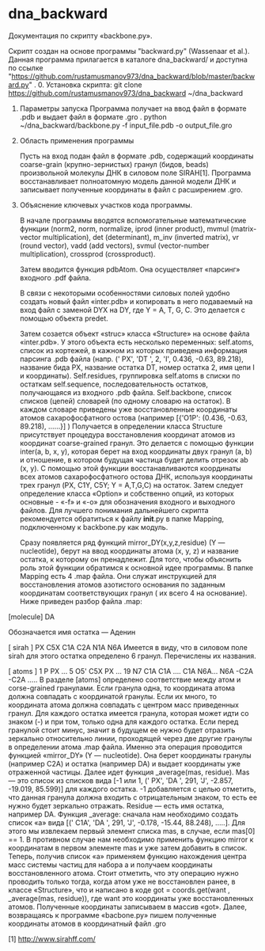 # dna_backward

Документация по скрипту «backbone.py».

Скрипт создан на основе программы "backward.py" (Wassenaar et al.). Данная программа прилагается в каталоге dna_backward/ и доступна по ссылке "https://github.com/rustamusmanov973/dna_backward/blob/master/backward.py" .
0. Установка скрипта:
git clone https://github.com/rustamusmanov973/dna_backward ~/dna_backward
1. Параметры запуска
	Программа получает на ввод файл в формате .pdb и выдает файл в формате .gro .
python ~/dna_backward/backbone.py -f  input_file.pdb -o output_file.gro

2. Область применения программы

	Пусть на вход подан файл в формате .pdb, содержащий координаты coarse-grain (крупно-зернистых) гранул (бидов, beads) произвольной молекулы ДНК в силовом поле SIRAH[1].
	Программа восстанавливает полноатомную модель данной модели ДНК и записывает полученные координаты в файл с расширением .gro. 

3. Объяснение ключевых участков кода программы.

	В начале программы вводятся вспомогательные математические функции (norm2, norm, normalize, iprod (inner product), mvmul (matrix-vector multiplication), det (determinant), m_inv (inverted matrix), vr (round vector), vadd (add vectors), svmul (vector-number multiplication), crossprod (crossproduct).
	
	Затем вводится функция pdbAtom. Она осуществляет «парсинг» входного .pdf файла.

	В связи с некоторыми особенностями силовых полей удобно создать новый файл «inter.pdb» и копировать в него подаваемый на вход файл с заменой DYX на DY, где Y = A, T, G, C. Это делается с помощью объекта predet. 
	
	Затем созается объект «struc» класса «Structure» на основе файла «inter.pdb».
У этого объекта есть несколько переменных:
self.atoms, список из кортежей, в кажном из которых приведена информация парсинга .pdb файла (напр. ('  PX', 'DT  ', 2, 'I', 0.436, -0.63, 89.218), название бида PX, название остатка DT, номер остатка 2, имя цепи I  и координаты).
Self.residues, группировка self.atoms в списки по остаткам
self.sequence, последовательность остатков, получающаяся из входного .pdb файла.
Self.backbone, список списков (цепей) словарей (по одному словарю на остаток). В каждом словаре приведены уже восстановленные координаты атомов сахарофосфатного остова (например [{'O1P': (0.436, -0.63, 89.218),  ……}]  )
Получается в определении класса Structure присутствует процедура восстановления координат атомов из координат coarse-grained гранул. Это делается с помощью функции inter(a, b, x, y), которая берет на вход координаты двух гранул (a, b) и отношение, в котором будущая частица будет делить отрезок ab (x, y). C помощью этой функции восстанавливаются координаты всех атомов сахарофосфатного остова ДНК, используя координаты трех гранул (PX, C1Y, C5Y; Y = A,T,G,C) на остаток.
	Затем следует определение класса «Option» и собственно опций, из которых основные - «-f» и «-o» для обозначения входного и выходного файлов.
Для лучшего понимания дальнейшего скрипта рекомендуется обратиться к файлу __init__.py в папке Mapping, подключенному к backbone.py как модуль.

	Сразу появляется ряд функций mirror_DY(x,y,z,residue) (Y — nucleotide), берут на ввод координаты атома (x, y, z)  и название остатка, к которому он пренадлежит. 
	Для того, чтобы объяснить роль этой функции обратимся к основной идее программы. 
В папке Mapping есть 4 .map файла. Они служат инструкцией для восстановления атомов азотистого основания по заданным координатам соответствующих гранул ( их всего 4 на основание). Ниже приведен разбор файла .map:

[molecule]
DA

Обозначается имя остатка — Аденин

[ sirah ]
PX C5X C1A C2A N1A N6A
Имеется в виду, что в силовом поле sirah для этого остатка определено 6 гранул. Перечислены их названия.

[ atoms ]
   1     P          PX
...
   5     O5'        C5X PX
…
   19     N7        C1A C1A ….   С1A  N6A… N6A -C2A -C2A ….. 
В разделе [atoms] определено соответствие между атом и corse-grained гранулами. Если гранула одна, то координата атома должна совпадать с координатой гранулы. Если их много, то координата атома должна совпадать с центром масс приведенных гранул. Для каждого остатка имеется гранула, которая может идти со знаком (-) и при том, только одна для каждого остатка. Если перед гранулой стоит минус, значит в будущем ее нужно будет отразить зеркально относительно линии, проходящей через две другие гранулы в определении атома .map файла. Именно эта операция проводится функцией «mirror_DY» (Y — nucleotide). Она берет координаты гранулы (например C2A) и остатка (например DA) и выдает координаты уже отраженной частицы. 
	Далее идет функция _average(mas, residue). Mas — это список из списков вида [-1 или 1, ('  PX', 'DA  ', 291, 'J', -2.857, -19.019, 85.599)] для каждого остатка. -1 добавляется с целью отметить, что данная гранула должна входить с отрицательным знаком, то есть ее нужно будет зеркально отражать. Residue — есть имя остатка, например DA.  Функция _average: сначала нам необходимо создать список «a» вида [(' C1A', 'DA  ', 291, 'J', -0.178, -15.44, 88.248), …..]. Для этого мы извлекаем первый элемент списка mas, в случае, если mas[0] == 1. В противном случае нам необходимо применить функцию mirror к координатам в первом элементе mas и уже затем добавить в список. Теперь, получив список «a» применяем функцию нахождения центра масс системы частиц для набора a и получаем координаты восстановленного атома. Стоит отметить, что эту операцию нужно проводить только тогда, когда атом уже не восстановлен ранее, в классе «Structure», что и написано в коде got = coords.get(want , _average(mas, residue)), где want это координаты уже восстановленных атомов.  Полученные координаты записываем в массив «got». Далее, возвращаясь к программе «bacbone.py» пишем полученные координаты атомов в координатный файл .gro 


























[1] http://www.sirahff.com/
